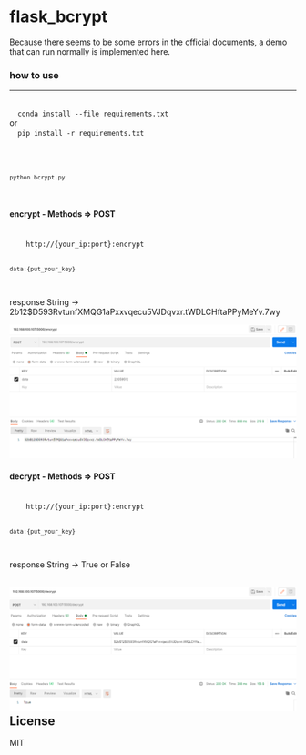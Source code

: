 # flask_bcrypt

Because there seems to be some errors in the official documents, a demo that can run normally is implemented here.

### how to use
---
<code>
  conda install --file requirements.txt
</code>
or 
<code>
  pip install -r requirements.txt
</code>
<br>
<code>
    
  

    python bcrypt.py
</code>

#### encrypt - Methods => POST

<code>
    http://{your_ip:port}:encrypt
  

    data:{put_your_key}
</code>

response String -> $2b$12$D593RvtunfXMQG1aPxxvqecu5VJDqvxr.tWDLCHftaPPyMeYv.7wy

![alt text](encrypt.png "Title")
  
#### decrypt - Methods => POST

<code>
    http://{your_ip:port}:encrypt
  

    data:{put_your_key}
</code>

response
  String -> True or False 
  
![alt text](decrypt.png "Title")  
License
---
MIT

